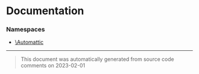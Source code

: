 # Documentation

### Namespaces

* [\Automattic](./namespaces/automattic.md)


--------
> This document was automatically generated from source code comments on 2023-02-01

